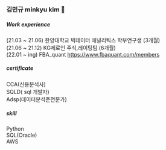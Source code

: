 ### 김민규 minkyu kim 👋

<!--
**kim-min-kyuu/kim-min-kyuu** is a ✨ _special_ ✨ repository because its `README.md` (this file) appears on your GitHub profile.

Here are some ideas to get you started:

🔭 I’m currently working on ...
- 🌱 I’m currently learning ...
- 👯 I’m looking to collaborate on ...
- 🤔 I’m looking for help with ...
- 💬 Ask me about ...
- 📫 How to reach me: ...
- 😄 Pronouns: ...
- ⚡ Fun fact: ...
-->

##### Work experience        
(21.03 ~ 21.06) 한양대학교 빅데이터 애널리틱스 학부연구생 (3개월)    
(21.06 ~ 21.12) KG제로인 주식,레이팅팀 (6개월)    
(22.01 ~ ing) FBA_quant  https://www.fbaquant.com/members    

##### certificate         
CCA(신용분석사)    
SQLD( sql 개발자)     
Adsp(데이터분석준전문가)    

##### skill         
Python    
SQL(Oracle)    
AWS    
